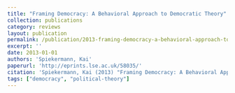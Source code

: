 ```yaml
---
title: "Framing Democracy: A Behavioral Approach to Democratic Theory"
collection: publications
category: reviews
layout: publication
permalink: /publication/2013-framing-democracy-a-behavioral-approach-to-democra
excerpt: ''
date: 2013-01-01
authors: 'Spiekermann, Kai'
paperurl: 'http://eprints.lse.ac.uk/58035/'
citation: 'Spiekermann, Kai (2013) "Framing Democracy: A Behavioral Approach to Democratic Theory".'
tags: ["democracy", "political-theory"]
---
```


